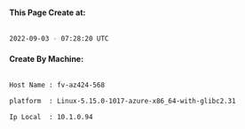 
   
#### This Page Create at:

```bash

2022-09-03 - 07:28:20 UTC

```

#### Create By Machine:

```bash

Host Name : fv-az424-568

platform  : Linux-5.15.0-1017-azure-x86_64-with-glibc2.31

Ip Local  : 10.1.0.94

```

